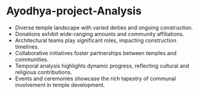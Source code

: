 # Ayodhya-project-Analysis
- Diverse temple landscape with varied deities and ongoing construction.
- Donations exhibit wide-ranging amounts and community affiliations.
- Architectural teams play significant roles, impacting construction timelines.
- Collaborative initiatives foster partnerships between temples and communities.
- Temporal analysis highlights dynamic progress, reflecting cultural and religious contributions.
- Events and ceremonies showcase the rich tapestry of communal involvement in temple development.
